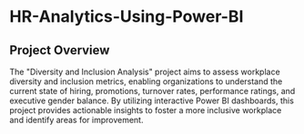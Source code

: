 # HR-Analytics-Using-Power-BI
## Project Overview
The "Diversity and Inclusion Analysis" project aims to assess workplace diversity and inclusion metrics, enabling organizations to understand the current state of hiring, promotions, turnover rates, performance ratings, and executive gender balance. By utilizing interactive Power BI dashboards, this project provides actionable insights to foster a more inclusive workplace and identify areas for improvement.
